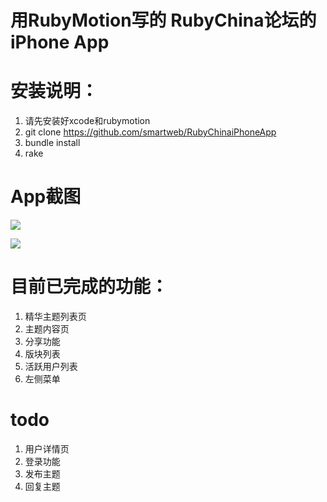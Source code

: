 用RubyMotion写的 RubyChina论坛的iPhone App
==================

安装说明：
==================
1. 请先安装好xcode和rubymotion
2. git clone https://github.com/smartweb/RubyChinaiPhoneApp
3. bundle install
4. rake

App截图
==================
![](http://l.ruby-china.org/photo/f1e138e47e8fcaf03850f168d1c847bc.png)

![](http://l.ruby-china.org/photo/41e345110c720f6232240c713287c087.png)

目前已完成的功能：
==================
1. 精华主题列表页
2. 主题内容页
3. 分享功能
4. 版块列表
5. 活跃用户列表
6. 左侧菜单

todo
==================
1. 用户详情页
2. 登录功能
3. 发布主题
4. 回复主题
